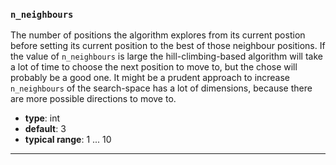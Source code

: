 ### `n_neighbours`

The number of positions the algorithm explores from its current postion before setting its current position to the best of those neighbour positions. If the value of `n_neighbours` is large the hill-climbing-based algorithm will take a lot of time to choose the next position to move to, but the chose will probably be a good one. It might be a prudent approach to increase `n_neighbours` of the search-space has a lot of dimensions, because there are more possible directions to move to.

  - **type**: int
  - **default**: 3
  - **typical range**: 1 ... 10

---